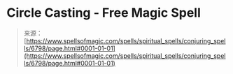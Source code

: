 <!--yml
category: 未分类
date: 2024-06-12 18:41:36
-->

# Circle Casting - Free Magic Spell

> 来源：[https://www.spellsofmagic.com/spells/spiritual_spells/conjuring_spells/6798/page.html#0001-01-01](https://www.spellsofmagic.com/spells/spiritual_spells/conjuring_spells/6798/page.html#0001-01-01)